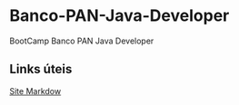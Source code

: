 # Banco-PAN-Java-Developer
BootCamp Banco PAN Java Developer

## Links  úteis
[Site  Markdow](https://www.markdownguide.org/basic-syntax/https://www.markdownguide.org/basic-syntax/)
